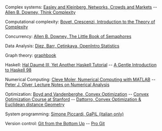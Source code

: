 Complex systems:
   [Easley and Kleinberg, Networks, Crowds and Markets](http://www.cs.cornell.edu/home/kleinber/networks-book/)
-- [Allen B. Downey, Think Complexity](http://www.greenteapress.com/compmod/)

Computational complexity:
   [Bovet, Crescenzi, Introduction to the Theory of Complexity](http://www.informatica.uniroma2.it/upload/2009/IT/bovetcrescenzi.pdf)

Concurrency:
   [Allen B. Downey, The Little Book of Semaphores](http://greenteapress.com/semaphores/)

Data Analysis:
   [Diez, Barr, Cetinkaya, OpenIntro Statistics](http://www.openintro.org/stat/textbook.php)

Graph theory:
   [graphbook](http://code.google.com/p/graphbook/)

Haskell:
   [Hal Daumé III, Yet Another Haskell Tutorial](http://www.umiacs.umd.edu/~hal/docs/daume02yaht.pdf)
-- [A Gentle Introduction to Haskell 98](http://www.haskell.org/tutorial/haskell-98-tutorial.pdf)

Numerical Computing:
   [Cleve Moler, Numerical Computing with MATLAB](http://www.mathworks.it/moler/index_ncm.html)
-- [Peter J. Olver, Lecture Notes on Numerical Analysis](http://www.math.umn.edu/~olver/num.html)

Optimization:
   [Boyd and Vandenberghe, Convex Optimization](http://www.stanford.edu/~boyd/cvxbook/)
-- [Convex Optimization Course at Stanford](http://www.youtube.com/course?list=EC3940DD956CDF0622)
-- [Dattorro, Convex Optimization & Euclidean distance Geometry](http://meboo.convexoptimization.com/access.html)

System programming:
   [Simone Piccardi, GaPiL (italian only)](http://gapil.gnulinux.it/)

Version control:
   [Git from the Bottom Up](http://ftp.newartisans.com/pub/git.from.bottom.up.pdf)
-- [Pro Git](http://git-scm.com/book)
   

